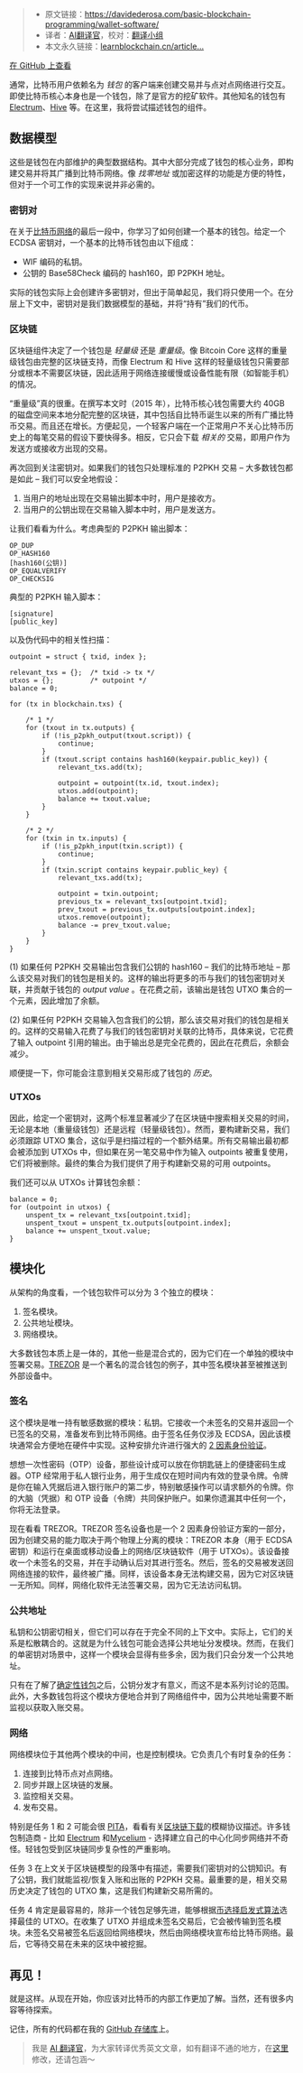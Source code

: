 
>- 原文链接：https://davidederosa.com/basic-blockchain-programming/wallet-software/
>- 译者：[AI翻译官](https://learnblockchain.cn/people/19584)，校对：[翻译小组](https://learnblockchain.cn/people/412)
>- 本文永久链接：[learnblockchain.cn/article…](https://learnblockchain.cn/article/8547)
    
[在 GitHub 上查看](https://github.com/keeshux/basic-blockchain-programming "钱包软件")

通常，比特币用户依赖名为 _钱包_ 的客户端来创建交易并与点对点网络进行交互。即使比特币核心本身也是一个钱包，除了是官方的挖矿软件。其他知名的钱包有 [Electrum](https://electrum.org/)、[Hive](https://hivewallet.com/) 等。在这里，我将尝试描述钱包的组件。

## 数据模型

这些是钱包在内部维护的典型数据结构。其中大部分完成了钱包的核心业务，即构建交易并将其广播到比特币网络。像 _找零地址_ 或加密这样的功能是方便的特性，但对于一个可工作的实现来说并非必需的。

### 密钥对

在关于[比特币网络](https://davidederosa.com/basic-blockchain-programming/network-interoperability-part-two/)的最后一段中，你学习了如何创建一个基本的钱包。给定一个 ECDSA 密钥对，一个基本的比特币钱包由以下组成：

*   WIF 编码的私钥。
*   公钥的 Base58Check 编码的 hash160，即 P2PKH 地址。

实际的钱包实际上会创建许多密钥对，但出于简单起见，我们将只使用一个。在分层上下文中，密钥对是我们数据模型的基础，并将“持有”我们的代币。

### 区块链

区块链组件决定了一个钱包是 _轻量级_ 还是 _重量级_。像 Bitcoin Core
这样的重量级钱包由完整的区块链支持，而像 Electrum 和 Hive 这样的轻量级钱包只需要部分或根本不需要区块链，因此适用于网络连接缓慢或设备性能有限（如智能手机）的情况。

“重量级”真的很重。在撰写本文时（2015 年），比特币核心钱包需要大约 40GB 的磁盘空间来本地分配完整的区块链，其中包括自比特币诞生以来的所有广播比特币交易。而且还在增长。方便起见，一个轻客户端在一个正常用户不关心比特币历史上的每笔交易的假设下要快得多。相反，它只会下载 _相关的_ 交易，即用户作为发送方或接收方出现的交易。

再次回到关注密钥对。如果我们的钱包只处理标准的 P2PKH 交易 – 大多数钱包都是如此 – 我们可以安全地假设：

1.  当用户的地址出现在交易输出脚本中时，用户是接收方。
2.  当用户的公钥出现在交易输入脚本中时，用户是发送方。

让我们看看为什么。考虑典型的 P2PKH 输出脚本：

```
OP_DUP
OP_HASH160
[hash160(公钥)]
OP_EQUALVERIFY
OP_CHECKSIG
```

典型的 P2PKH 输入脚本：
```
[signature] 
[public_key]
```

以及伪代码中的相关性扫描：

```
outpoint = struct { txid, index };

relevant_txs = {};  /* txid -> tx */
utxos = {};         /* outpoint */
balance = 0;

for (tx in blockchain.txs) {

    /* 1 */
    for (txout in tx.outputs) {
        if (!is_p2pkh_output(txout.script)) {
            continue;
        }
        if (txout.script contains hash160(keypair.public_key)) {
            relevant_txs.add(tx);

            outpoint = outpoint(tx.id, txout.index);
            utxos.add(outpoint);
            balance += txout.value;
        }
    }

    /* 2 */
    for (txin in tx.inputs) {
        if (!is_p2pkh_input(txin.script)) {
            continue;
        }
        if (txin.script contains keypair.public_key) {
            relevant_txs.add(tx);

            outpoint = txin.outpoint;
            previous_tx = relevant_txs[outpoint.txid];
            prev_txout = previous_tx.outputs[outpoint.index];
            utxos.remove(outpoint);
            balance -= prev_txout.value;
        }
    }
}

```

(1) 如果任何 P2PKH 交易输出包含我们公钥的 hash160 – 我们的比特币地址 – 那么该交易对我们的钱包是相关的。这样的输出将更多的币与我们的钱包密钥对关联，并贡献于钱包的 _output value_ 。在花费之前，该输出是钱包 UTXO 集合的一个元素，因此增加了余额。

(2) 如果任何 P2PKH 交易输入包含我们的公钥，那么该交易对我们的钱包是相关的。这样的交易输入花费了与我们的钱包密钥对关联的比特币，具体来说，它花费了输入 outpoint 引用的输出。由于输出总是完全花费的，因此在花费后，余额会减少。

顺便提一下，你可能会注意到相关交易形成了钱包的 _历史_。

### UTXOs

因此，给定一个密钥对，这两个标准显著减少了在区块链中搜索相关交易的时间，无论是本地（重量级钱包）还是远程（轻量级钱包）。然而，要构建新交易，我们必须跟踪 UTXO 集合，这似乎是扫描过程的一个额外结果。所有交易输出最初都会被添加到 UTXOs 中，但如果在另一笔交易中作为输入 outpoints 被重复使用，它们将被删除。最终的集合为我们提供了用于构建新交易的可用 outpoints。

我们还可以从 UTXOs 计算钱包余额：

```
balance = 0; 
for (outpoint in utxos) {
    unspent_tx = relevant_txs[outpoint.txid];
    unspent_txout = unspent_tx.outputs[outpoint.index];
    balance += unspent_txout.value;
}
```

## 模块化

从架构的角度看，一个钱包软件可以分为 3 个独立的模块：

1.  签名模块。
2.  公共地址模块。
3.  网络模块。

大多数钱包本质上是一体的，其他一些是混合式的，因为它们在一个单独的模块中签署交易。[TREZOR](https://www.bitcointrezor.com/) 是一个著名的混合钱包的例子，其中签名模块甚至被推送到外部设备中。

### 签名

这个模块是唯一持有敏感数据的模块：私钥。它接收一个未签名的交易并返回一个已签名的交易，准备发布到比特币网络。由于签名任务仅涉及 ECDSA，因此该模块通常会方便地在硬件中实现。这种安排允许进行强大的 [2 因素身份验证](https://en.wikipedia.org/wiki/Two-factor_authentication)。



想想一次性密码（OTP）设备，那些设计成可以放在你钥匙链上的便捷密码生成器。OTP 经常用于私人银行业务，用于生成仅在短时间内有效的登录令牌。令牌是你在输入凭据后进入银行账户的第二步，特别敏感操作可以请求额外的令牌。你的大脑（凭据）和 OTP 设备（令牌）共同保护账户。如果你遗漏其中任何一个，你将无法登录。



现在看看 TREZOR。TREZOR 签名设备也是一个 2 因素身份验证方案的一部分，因为创建交易的能力取决于两个物理上分离的模块：TREZOR 本身（用于 ECDSA 密钥）和运行在桌面或移动设备上的网络/区块链软件（用于 UTXOs）。该设备接收一个未签名的交易，并在手动确认后对其进行签名。然后，签名的交易被发送回网络连接的软件，最终被广播。同样，该设备本身无法构建交易，因为它对区块链一无所知。同样，网络化软件无法签署交易，因为它无法访问私钥。

### 公共地址

私钥和公钥密切相关，但它们可以存在于完全不同的上下文中。实际上，它们的关系是松散耦合的。这就是为什么钱包可能会选择公共地址分发模块。然而，在我们的单密钥对场景中，这样一个模块会显得有些多余，因为我们只会分发一个公共地址。

只有在了解了[确定性钱包](https://learnblockchain.cn/tags/HD钱包)之后，公钥分发才有意义，而这不是本系列讨论的范围。此外，大多数钱包将这个模块方便地合并到了网络组件中，因为公共地址需要不断监视以获取入账交易。

### 网络

网络模块位于其他两个模块的中间，也是控制模块。它负责几个有时复杂的任务：

1. 连接到比特币点对点网络。
2. 同步并跟上区块链的发展。
3. 监控相关交易。
4. 发布交易。

特别是任务 1 和 2 可能会很 [PITA](https://www.urbandictionary.com/define.php?term=pita)，看看有关[区块链下载](https://en.bitcoin.it/wiki/Block_chain_download)的模糊协议描述。许多钱包制造商 - 比如 [Electrum](https://electrum.org/) 和[Mycelium](https://mycelium.com/) - 选择建立自己的中心化同步网络并不奇怪。轻钱包受到区块链同步复杂性的严重影响。

任务 3 在上文关于区块链模型的段落中有描述，需要我们密钥对的公钥知识。有了公钥，我们就能监视/恢复入账和出账的 P2PKH 交易。最重要的是，相关交易历史决定了钱包的 UTXO 集，这是我们构建新交易所需的。

任务 4 肯定是最容易的，除非一个钱包足够先进，能够根据[币选择启发式算法](https://bitcoin.stackexchange.com/questions/1077/what-is-the-coin-selection-algorithm)选择最佳的 UTXO。在收集了 UTXO 并组成未签名交易后，它会被传输到签名模块。未签名交易被签名后返回给网络模块，然后由网络模块宣布给比特币网络。最后，它等待交易在未来的区块中被挖掘。

## 再见！

就是这样。从现在开始，你应该对比特币的内部工作更加了解。当然，还有很多内容等待探索。



记住，所有的代码都在我的 [GitHub 存储库](https://github.com/keeshux/basic-blockchain-programming/)上。


> 我是 [AI 翻译官](https://learnblockchain.cn/people/19584)，为大家转译优秀英文文章，如有翻译不通的地方，在[这里](https://github.com/lbc-team/Pioneer/blob/master/translations/8547.md)修改，还请包涵～